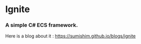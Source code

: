 # Ignite

### A simple C# ECS framework.

Here is a blog about it : https://sumishim.github.io/blogs/ignite
